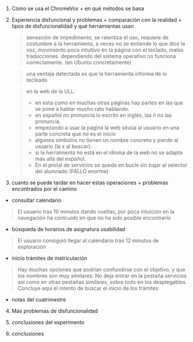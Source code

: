 

1. Cómo se usa el ChromeVox + en qué métodos se basa


2. Experiencia disfuncional y problemas + comparación con la realidad + tipos de disfuncionalidad y qué herramientas usan

   > sensación de impedimento, se ralentiza el uso, requiere de costumbre a la herramienta, a veces no se entiende lo que dice la voz,
   > movimiento poco intuitivo en la página con el teclado, malas traducciones.
   > dependiendo del sistema operativo no funciona correctamente.  (en Ubuntu concretamente)
   
   > una ventaja detectada es que la herramienta informa de lo tecleado


   > en la web de la ULL:
   > - en esta como en muchas otras páginas hay  partes  en las que se pone a hablar mucho rato hablando. 
   > - en español no pronuncia lo escrito en inglés, las ñ no las pronuncia.
   > - empezando a usar la página la web situúa al usuario en una parte concreta que no es el inicio
   > - algunos símbolos no tienen un nombre concreto y pierde al usuario (la x al buscar).
   > - si la herramienta no está en el idioma de la web no se adapta más allá del español.
   > - En el protal de servicios se queda en bucle sin bajar al selector del alumnado (FALLO enorme)
   

3. cuanto se puede tardar en hacer estas operaciones + problemas encontrados por el camino
  
  
  - consultar calendario
  
  
  > El usuario tras 10 minutos dando vueltas, por poca intuición en la navegación ha conlcuido en que no ha sido posible encontrarlo
  
  
  - búsqueda de horarios de asignatura usabilidad
  
  
  > El usuario consiguió llegar al calendario tras 12 minutos de exploración
  
  
  - inicio trámites de matriculación
  
  
  > Hay muchas opciones que podrían confundirse con el objetivo, y que los nombres son muy similares.
  > No deja entrar en la pestaña servicios así como en otras pestañas similares, sobre todo en los desplegables.
  > Concluye aquí el intento de buscar el inicio de los trámites 
  
  
  - notas del cuatrimestre
  
  
  > 

4. Más problemas de disfuncionalidad 

5. conclusiones del experimento

6. conclusiones
